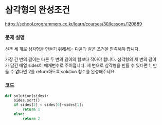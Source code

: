 # 삼각형의 완성조건
https://school.programmers.co.kr/learn/courses/30/lessons/120889

### 문제 설명
선분 세 개로 삼각형을 만들기 위해서는 다음과 같은 조건을 만족해야 합니다.

가장 긴 변의 길이는 다른 두 변의 길이의 합보다 작아야 합니다.
삼각형의 세 변의 길이가 담긴 배열 sides이 매개변수로 주어집니다. 세 변으로 삼각형을 만들 수 있다면 1, 만들 수 없다면 2를 return하도록 solution 함수를 완성해주세요.

### 코드
```python
def solution(sides):
    sides.sort()
    if sides[2] < sides[0]+sides[1]:
        return 1
    else:
        return 2

```